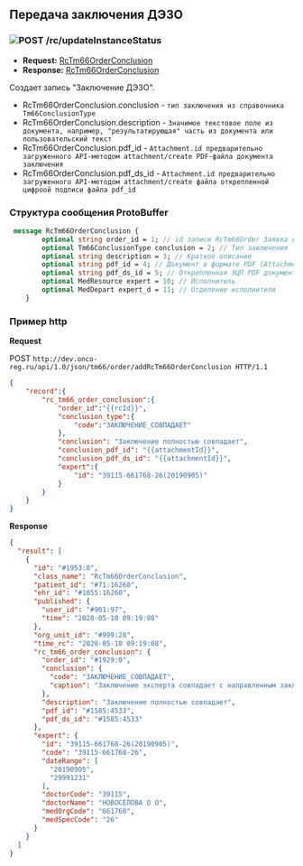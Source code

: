 ## Передача заключения ДЭЗО

### ![POST](../../../../img/post.png) /rc/updateInstanceStatus
* **Request:** [RcTm66OrderConclusion](../../../../types/types.md#com.siams.med.api.Rc.RcTm66OrderConclusion)
* **Response:** [RcTm66OrderConclusion](../../../../types/types.md#com.siams.med.api.Rc.RcTm66OrderConclusion)

Создает запись "Заключение ДЭЗО".   
- RcTm66OrderConclusion.conclusion - `тип заключения из справочника Tm66ConclusionType`   
- RcTm66OrderConclusion.description - `Значимое текстовое поле из документа, например, "результатирующая" часть из документа или пользовательский текст`  
- RcTm66OrderConclusion.pdf_id - `Attachment.id предварительно загруженного API-методом attachment/create PDF-файла документа заключения `
- RcTm66OrderConclusion.pdf_ds_id - `Attachment.id предварительно загруженного API-методом attachment/create файла открепленной цифроой подписи файла pdf_id`  

### Структура сообщения ProtoBuffer
```proto
 message RcTm66OrderConclusion {
        optional string order_id = 1; // id записи RcTm66Order Заявка на ДЭЗО
        optional Tm66ConclusionType conclusion = 2; // Тип заключения
        optional string description = 3; // Краткое описание
        optional string pdf_id = 4; // Документ в формате PDF (Attachment.id)
        optional string pdf_ds_id = 5; // Открепленная ЭЦП PDF документа (Attachment.id)
        optional MedResource expert = 10; // Исполнитель
        optional MedDepart expert_d = 11; // Отделение исполнителя
    }
```

### Пример http

**Request** 
 
POST `http://dev.onco-reg.ru/api/1.0/json/tm66/order/addRcTm66OrderConclusion HTTP/1.1`
```json
{
    "record":{
        "rc_tm66_order_conclusion":{
            "order_id":"{{rcId}}",
            "conclusion_type":{
                "code":"ЗАКЛЮЧЕНИЕ_СОВПАДАЕТ"
            },
            "conclusion": "Заключение полностью совпадает",
            "conclusion_pdf_id": "{{attachmentId}}",
            "conclusion_pdf_ds_id": "{{attachmentId}}",
            "expert":{
                "id": "39115-661768-26(20190905)"
            }
        }
    }
}
```
**Response**
```json
{
  "result": [
    {
      "id": "#1953:0",
      "class_name": "RcTm66OrderConclusion",
      "patient_id": "#71:16260",
      "ehr_id": "#1055:16260",
      "published": {
        "user_id": "#961:97",
        "time": "2020-05-10 09:19:08"
      },
      "org_unit_id": "#999:28",
      "time_rc": "2020-05-10 09:19:08",
      "rc_tm66_order_conclusion": {
        "order_id": "#1929:0",
        "conclusion": {
          "code": "ЗАКЛЮЧЕНИЕ_СОВПАДАЕТ",
          "caption": "Заключение эксперта совпадает с направленным заключением"
        },
        "description": "Заключение полностью совпадает",
        "pdf_id": "#1585:4533",
        "pdf_ds_id": "#1585:4533"
      },
      "expert": {
        "id": "39115-661768-26(20190905)",
        "code": "39115-661768-26",
        "dateRange": [
          "20190905",
          "29991231"
        ],
        "doctorCode": "39115",
        "doctorName": "НОВОСЕЛОВА О О",
        "medOrgCode": "661768",
        "medSpecCode": "26"
      }
    }
  ]
}
```
